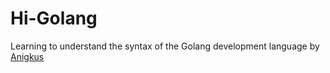 # Hi-Golang
Learning to understand the syntax of the Golang development language by [Anigkus](https://github.com/anigkus)

